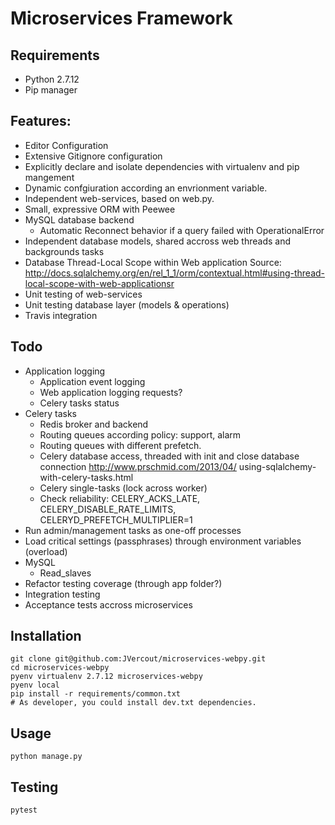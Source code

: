 # Microservices Framework

## Requirements
 * Python 2.7.12
 * Pip manager

## Features:
 * Editor Configuration
 * Extensive Gitignore configuration
 * Explicitly declare and isolate dependencies with virtualenv and pip mangement
 * Dynamic confgiuration according an envrionment variable. 
 * Independent web-services, based on web.py.
 * Small, expressive ORM with Peewee
 * MySQL database backend
    * Automatic Reconnect behavior if a query failed with OperationalError
 * Independent database models, shared accross web threads and backgrounds tasks
 * Database Thread-Local Scope within Web application
   Source: http://docs.sqlalchemy.org/en/rel_1_1/orm/contextual.html#using-thread-local-scope-with-web-applicationsr
 * Unit testing of web-services
 * Unit testing database layer (models & operations)
 * Travis integration

## Todo
 * Application logging
    * Application event logging
    * Web application logging requests?
    * Celery tasks status
 * Celery tasks
    * Redis broker and backend
    * Routing queues according policy: support, alarm
    * Routing queues with different prefetch.
    * Celery database access, threaded with init and close database connection http://www.prschmid.com/2013/04/
    using-sqlalchemy-with-celery-tasks.html
    * Celery single-tasks (lock across worker)
    * Check reliability: CELERY_ACKS_LATE, CELERY_DISABLE_RATE_LIMITS, CELERYD_PREFETCH_MULTIPLIER=1
 * Run admin/management tasks as one-off processes
 * Load critical settings (passphrases) through environment variables (overload)
 * MySQL
    * Read_slaves
 * Refactor testing coverage (through app folder?)
 * Integration testing
 * Acceptance tests accross microservices


## Installation
```
git clone git@github.com:JVercout/microservices-webpy.git
cd microservices-webpy
pyenv virtualenv 2.7.12 microservices-webpy
pyenv local
pip install -r requirements/common.txt
# As developer, you could install dev.txt dependencies. 
```

## Usage
```
python manage.py

```

## Testing
```
pytest

```
